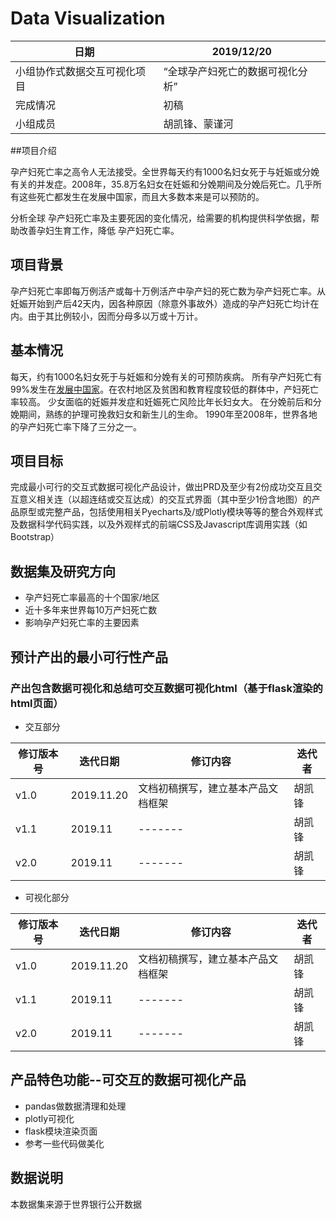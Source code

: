 # Data Visualization


|日期|2019/12/20|
|---------|-------|
|小组协作式数据交互可视化项目|“全球孕产妇死亡的数据可视化分析”|
|完成情况|初稿|
|小组成员|胡凯锋、蒙谨河|

##项目介绍

孕产妇死亡率之高令人无法接受。全世界每天约有1000名妇女死于与妊娠或分娩有关的并发症。2008年，35.8万名妇女在妊娠和分娩期间及分娩后死亡。几乎所有这些死亡都发生在发展中国家，而且大多数本来是可以预防的。

分析全球 孕产妇死亡率及主要死因的变化情况，给需要的机构提供科学依据，帮助改善孕妇生育工作，降低 孕产妇死亡率。

## 项目背景
孕产妇死亡率即每万例活产或每十万例活产中孕产妇的死亡数为孕产妇死亡率。从妊娠开始到产后42天内，因各种原因（除意外事故外）造成的孕产妇死亡均计在内。由于其比例较小，因而分母多以万或十万计。

## 基本情况
每天，约有1000名妇女死于与妊娠和分娩有关的可预防疾病。 所有孕产妇死亡有99%发生在[发展中国家](https://baike.baidu.com/item/%E5%8F%91%E5%B1%95%E4%B8%AD%E5%9B%BD%E5%AE%B6/652451)。在农村地区及贫困和教育程度较低的群体中，产妇死亡率较高。 少女面临的妊娠并发症和妊娠死亡风险比年长妇女大。 在分娩前后和分娩期间，熟练的护理可挽救妇女和新生儿的生命。 1990年至2008年，世界各地的孕产妇死亡率下降了三分之一。

## 项目目标
完成最小可行的交互式数据可视化产品设计，做出PRD及至少有2份成功交互且交互意义相关连（以超连结或交互达成）的交互式界面（其中至少1份含地图）的产品原型或完整产品，包括使用相关Pyecharts及/或Plotly模块等等的整合外观样式及数据科学代码实践，以及外观样式的前端CSS及Javascript库调用实践（如Bootstrap）


## 数据集及研究方向
* 孕产妇死亡率最高的十个国家/地区
* 近十多年来世界每10万产妇死亡数
*  影响孕产妇死亡率的主要因素


## 预计产出的最小可行性产品
### 产出包含数据可视化和总结可交互数据可视化html（基于flask渲染的html页面）
* 交互部分

|修订版本号|迭代日期|修订内容|迭代者|
|---------|-------|--------|-----|
|v1.0|2019.11.20|文档初稿撰写，建立基本产品文档框架|胡凯锋|
|v1.1|2019.11|-------|胡凯锋|
|v2.0|2019.11|-------|胡凯锋|

* 可视化部分

|修订版本号|迭代日期|修订内容|迭代者|
|---------|-------|--------|-----|
|v1.0|2019.11.20|文档初稿撰写，建立基本产品文档框架|胡凯锋|
|v1.1|2019.11|-------|胡凯锋|
|v2.0|2019.11|-------|胡凯锋|



## 产品特色功能--可交互的数据可视化产品
* pandas做数据清理和处理
* plotly可视化
* flask模块渲染页面
* 参考一些代码做美化


## 数据说明
本数据集来源于世界银行公开数据

